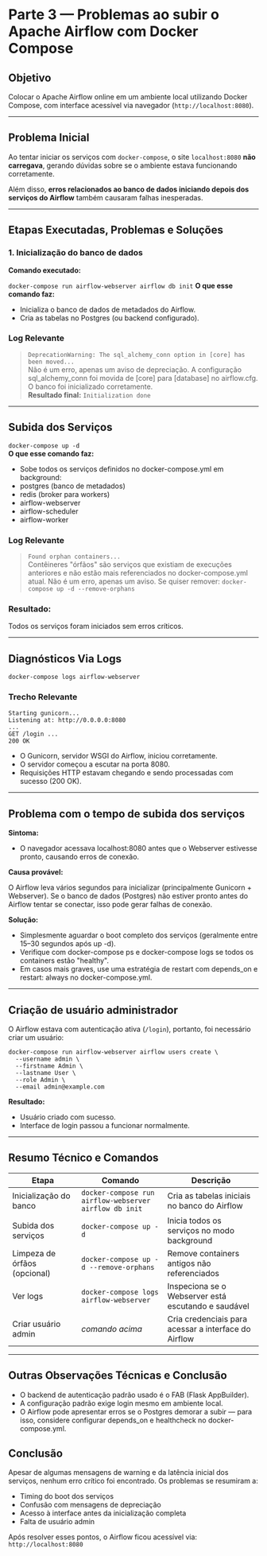 # Parte 3 — Problemas ao subir o Apache Airflow com Docker Compose

## Objetivo

Colocar o Apache Airflow online em um ambiente local utilizando Docker Compose, com interface acessível via navegador (`http://localhost:8080`).

---

## Problema Inicial

Ao tentar iniciar os serviços com `docker-compose`, o site `localhost:8080` **não carregava**, gerando dúvidas sobre se o ambiente estava funcionando corretamente.

Além disso, **erros relacionados ao banco de dados iniciando depois dos serviços do Airflow** também causaram falhas inesperadas.

---

## Etapas Executadas, Problemas e Soluções

### 1. Inicialização do banco de dados

**Comando executado:**

`docker-compose run airflow-webserver airflow db init`
**O que esse comando faz:**
- Inicializa o banco de dados de metadados do Airflow.
- Cria as tabelas no Postgres (ou backend configurado).

### Log Relevante
> `DeprecationWarning: The sql_alchemy_conn option in [core] has been moved...`  
Não é um erro, apenas um aviso de depreciação. A configuração sql_alchemy_conn foi movida de [core] para [database] no airflow.cfg. O banco foi inicializado corretamente.  
**Resultado final:** `Initialization done`

---

## Subida dos Serviços
`docker-compose up -d`  
**O que esse comando faz:**
- Sobe todos os serviços definidos no docker-compose.yml em background:
- postgres (banco de metadados)
- redis (broker para workers)
- airflow-webserver
- airflow-scheduler
- airflow-worker

### Log Relevante
> `Found orphan containers...`  
Contêineres "órfãos" são serviços que existiam de execuções anteriores e não estão mais referenciados no docker-compose.yml atual. Não é um erro, apenas um aviso.
Se quiser remover: `docker-compose up -d --remove-orphans`

### Resultado:
Todos os serviços foram iniciados sem erros críticos.

---

## Diagnósticos Via Logs
`docker-compose logs airflow-webserver`

### Trecho Relevante

```
Starting gunicorn...
Listening at: http://0.0.0.0:8080
...
GET /login ...
200 OK
```
- O Gunicorn, servidor WSGI do Airflow, iniciou corretamente.
- O servidor começou a escutar na porta 8080.
- Requisições HTTP estavam chegando e sendo processadas com sucesso (200 OK).

---

## Problema com o tempo de subida dos serviços

**Sintoma:**
- O navegador acessava localhost:8080 antes que o Webserver estivesse pronto, causando erros de conexão.

**Causa provável:**

O Airflow leva vários segundos para inicializar (principalmente Gunicorn + Webserver). Se o banco de dados (Postgres) não estiver pronto antes do Airflow tentar se conectar, isso pode gerar falhas de conexão.

**Solução:**
- Simplesmente aguardar o boot completo dos serviços (geralmente entre 15–30 segundos após up -d).
- Verifique com docker-compose ps e docker-compose logs se todos os containers estão "healthy".
- Em casos mais graves, use uma estratégia de restart com depends_on e restart: always no docker-compose.yml.

---

## Criação de usuário administrador
O Airflow estava com autenticação ativa (`/login`), portanto, foi necessário criar um usuário:

```
docker-compose run airflow-webserver airflow users create \
  --username admin \
  --firstname Admin \
  --lastname User \
  --role Admin \
  --email admin@example.com
```

**Resultado:**
- Usuário criado com sucesso.
- Interface de login passou a funcionar normalmente.

---

## Resumo Técnico e Comandos

| Etapa                        | Comando                                                | Descrição                                            |
| -----------------------------| ----------------------------------------------------   | ---------------------------------------------------- |
| Inicialização do banco       | `docker-compose run airflow-webserver airflow db init` | Cria as tabelas iniciais no banco do Airflow         |
| Subida dos serviços          | `docker-compose up -d`                                 | Inicia todos os serviços no modo background          |
| Limpeza de órfãos (opcional) | `docker-compose up -d --remove-orphans`                | Remove containers antigos não referenciados          |
| Ver logs                     | `docker-compose logs airflow-webserver`                | Inspeciona se o Webserver está escutando e saudável  |
| Criar usuário admin          | *comando acima*                                        | Cria credenciais para acessar a interface do Airflow |

---

## Outras Observações Técnicas e Conclusão

- O backend de autenticação padrão usado é o FAB (Flask AppBuilder).
- A configuração padrão exige login mesmo em ambiente local.
- O Airflow pode apresentar erros se o Postgres demorar a subir — para isso, considere configurar depends_on e healthcheck no docker-compose.yml.

## Conclusão
Apesar de algumas mensagens de warning e da latência inicial dos serviços, nenhum erro crítico foi encontrado. Os problemas se resumiram a:

- Timing do boot dos serviços
- Confusão com mensagens de depreciação
- Acesso à interface antes da inicialização completa
- Falta de usuário admin

Após resolver esses pontos, o Airflow ficou acessível via:
`http://localhost:8080`





